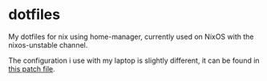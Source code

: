 # dotfiles

My dotfiles for nix using home-manager, currently used on NixOS with the nixos-unstable channel.

The configuration i use with my laptop is slightly different, it can be found in [this patch file](https://github.com/IvarWithoutBones/dotfiles/blob/master/laptop.patch).
